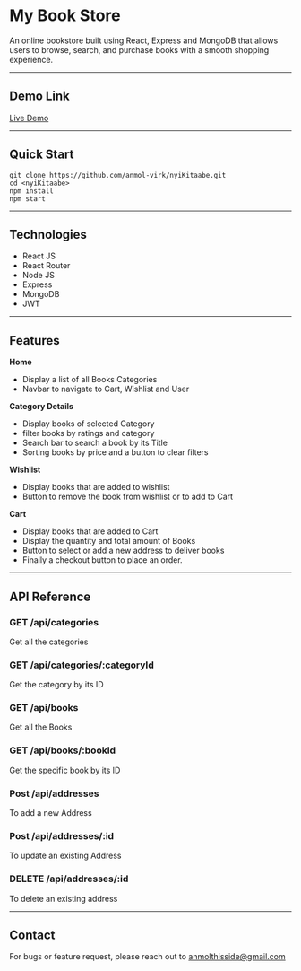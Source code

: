 # My Book Store

An online bookstore built using React, Express and MongoDB that allows users to browse, search, and purchase books with a smooth shopping experience.

---
## Demo Link
[Live Demo](https://www.loom.com/share/fa6b3f6b350446b496fdaff6b0c4a3b0?sid=f0791cdf-b8d1-43e3-8537-854ef12732fe)

---
## Quick Start
```
git clone https://github.com/anmol-virk/nyiKitaabe.git
cd <nyiKitaabe>
npm install
npm start
```

---

## Technologies
- React JS
- React Router
- Node JS
- Express
- MongoDB
- JWT

---

## Features
**Home**
- Display a list of all Books Categories
- Navbar to navigate to Cart, Wishlist and User

**Category Details**
- Display books of selected Category
- filter books by ratings and category
- Search bar to search a book by its Title
- Sorting books by price and a button to clear filters

**Wishlist**
- Display books that are added to wishlist
- Button to remove the book from wishlist or to add to Cart

**Cart**
- Display books that are added to Cart
- Display the quantity and total amount of Books
- Button to select or add a new address to deliver books
- Finally a checkout button to place an order.

---
## API Reference
### **GET /api/categories**
Get all the categories

### **GET /api/categories/:categoryId**
Get the category by its ID

### **GET /api/books**
Get all the Books

### **GET /api/books/:bookId**
Get the specific book by its ID

### **Post /api/addresses<br>**
To add a new Address

### **Post /api/addresses/:id**
To update an existing Address

### **DELETE /api/addresses/:id**
To delete an existing address

---

## Contact

For bugs or feature request, please reach out to anmolthisside@gmail.com